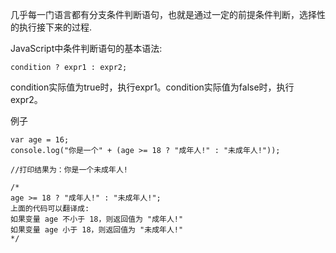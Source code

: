 几乎每一门语言都有分支条件判断语句，也就是通过一定的前提条件判断，选择性的执行接下来的过程.

JavaScript中条件判断语句的基本语法:

    condition ? expr1 : expr2;

condition实际值为true时，执行expr1。condition实际值为false时，执行expr2。

例子

    var age = 16;
    console.log("你是一个" + (age >= 18 ? "成年人!" : "未成年人!"));

    //打印结果为：你是一个未成年人!

    /*
    age >= 18 ? "成年人!" : "未成年人!";
    上面的代码可以翻译成:
    如果变量 age 不小于 18，则返回值为 "成年人!"
    如果变量 age 小于 18，则返回值为 "未成年人!"
    */